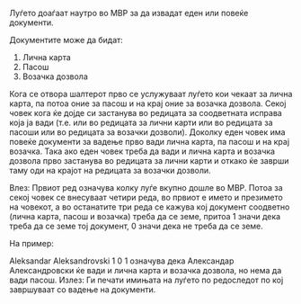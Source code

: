 Луѓето доаѓаат наутро во МВР за да извадат еден или повеќе документи.

Документите може да бидат:
1. Лична карта
2. Пасош
3. Возачка дозвола

Кога се отвора шалтерот прво се услужуваат луѓето кои чекаат за лична карта, па потоа оние за пасош и на крај оние за возачка дозвола.
Секој човек кога ќе дојде си застанува во редицата за соодветната исправа која ја вади (т.е. или во редицата за лични карти или во редицата за пасоши или во редицата за возачки дозволи). Доколку еден човек има повеќе документи за вадење прво вади лична карта, па пасош и на крај возачка. Така ако еден човек треба да вади и лична карта и возачка дозвола прво застанува во редицата за лични карти и откако ќе заврши таму оди на крајот на редицата за возачки дозволи.

Влез: Првиот ред означува колку луѓе вкупно дошле во МВР. Потоа за секој човек се внесуваат четири реда, во првиот е името и презимето на човекот, а во останатите три реда се кажува кој документ соодветно (лична карта, пасош и возачка) треба да се земе, притоа 1 значи дека треба да се земе тој документ, 0 значи дека не треба да се земе.

На пример:

Aleksandar Aleksandrovski
1
0
1
означува дека Александар Александровски ќе вади и лична карта и возачка дозвола, но нема да вади пасош.
Излез: Ги печати имињата на луѓето по редоследот по кој завршуваат со вадење на документи.